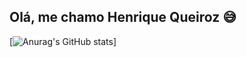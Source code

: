 ## Olá, me chamo Henrique Queiroz 😅

[![Anurag's GitHub stats](https://github-readme-stats.vercel.app/api?username=henriquequeiroz18)]
